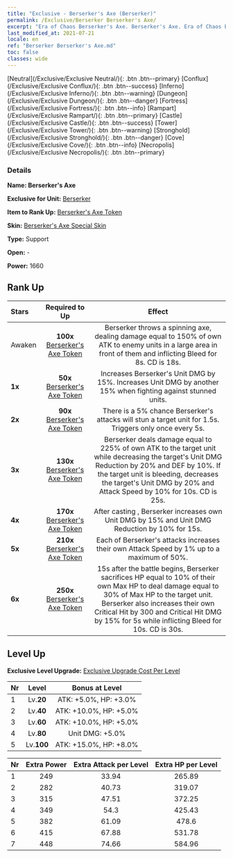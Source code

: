 ```yaml
---
title: "Exclusive - Berserker's Axe (Berserker)"
permalink: /Exclusive/Berserker Berserker's Axe/
excerpt: "Era of Chaos Berserker's Axe. Berserker's Axe. Era of Chaos Exclusive Berserker's Axe. Berserker Exclusive."
last_modified_at: 2021-07-21
locale: en
ref: "Berserker Berserker's Axe.md"
toc: false
classes: wide
---
```

 [Neutral](/Exclusive/Exclusive Neutral/){: .btn .btn--primary} [Conflux](/Exclusive/Exclusive Conflux/){: .btn .btn--success} [Inferno](/Exclusive/Exclusive Inferno/){: .btn .btn--warning} [Dungeon](/Exclusive/Exclusive Dungeon/){: .btn .btn--danger} [Fortress](/Exclusive/Exclusive Fortress/){: .btn .btn--info} [Rampart](/Exclusive/Exclusive Rampart/){: .btn .btn--primary} [Castle](/Exclusive/Exclusive Castle/){: .btn .btn--success} [Tower](/Exclusive/Exclusive Tower/){: .btn .btn--warning} [Stronghold](/Exclusive/Exclusive Stronghold/){: .btn .btn--danger} [Cove](/Exclusive/Exclusive Cove/){: .btn .btn--info} [Necropolis](/Exclusive/Exclusive Necropolis/){: .btn .btn--primary} 

### Details
 **Name: Berserker's Axe** 

 **Exclusive for Unit:** [Berserker](/units/Berserker/) 

 **Item to Rank Up:** [Berserker's Axe Token](/Items/con_983/)

 **Skin:** [Berserker's Axe Special Skin](/Items/con_651/)

 **Type:** Support

 **Open:** -

 **Power:** 1660

## Rank Up

  |     Stars    |  Required to Up | Effect |
  |:-------------|:---------------:|:---------------:|
  |  Awaken  | **100x** [Berserker's Axe Token](/Items/con_983/) | <Spinning Axe> Berserker throws a spinning axe, dealing damage equal to 150% of own ATK to enemy units in a large area in front of them and inflicting Bleed for 8s. CD is 18s. |
  | **1x** <i class="fas fa-star"/> | **50x** [Berserker's Axe Token](/Items/con_983/) | Increases Berserker's Unit DMG by 15%. Increases Unit DMG by another 15% when fighting against stunned units. |
  | **2x** <i class="fas fa-star"/> | **90x** [Berserker's Axe Token](/Items/con_983/) | There is a 5% chance Berserker's attacks will stun a target unit for 1.5s. Triggers only once every 5s. |
  | **3x** <i class="fas fa-star"/> | **130x** [Berserker's Axe Token](/Items/con_983/) | <Fatal Blow> Berserker deals damage equal to 225% of own ATK to the target unit while decreasing the target's Unit DMG Reduction by 20% and DEF by 10%. If the target unit is bleeding, decreases the target's Unit DMG by 20% and Attack Speed by 10% for 10s. CD is 25s. |
  | **4x** <i class="fas fa-star"/> | **170x** [Berserker's Axe Token](/Items/con_983/) | After casting <Fatal Blow>, Berserker increases own Unit DMG by 15% and Unit DMG Reduction by 10% for 15s. |
  | **5x** <i class="fas fa-star"/> | **210x** [Berserker's Axe Token](/Items/con_983/) | Each of Berserker's attacks increases their own Attack Speed by 1% up to a maximum of 50%. |
  | **6x** <i class="fas fa-star"/> | **250x** [Berserker's Axe Token](/Items/con_983/) | <Incinerate> 15s after the battle begins, Berserker sacrifices HP equal to 10% of their own Max HP to deal damage equal to 30% of Max HP to the target unit. Berserker also increases their own Critical Hit by 300 and Critical Hit DMG by 15% for 5s while inflicting Bleed for 10s. CD is 30s. |


## Level Up
 **Exclusive Level Upgrade:** [Exclusive Upgrade Cost Per Level](/Exclusive/ExclusiveUpgradeCostPerLevel/)

  |  Nr  |   Level  | Bonus at Level |
  |:-----|:--------:|:--------------:|
  | 1 | Lv.**20** | ATK: +5.0%, HP: +3.0% |
  | 2 | Lv.**40** | ATK: +10.0%, HP: +5.0% |
  | 3 | Lv.**60** | ATK: +10.0%, HP: +5.0% |
  | 4 | Lv.**80** | Unit DMG: +5.0% |
  | 5 | Lv.**100** | ATK: +15.0%, HP: +8.0% |


  |  Nr  |  Extra Power | Extra Attack per Level | Extra HP per Level |
  |:-----|:--------:|:--------:|:--------:|
  | 1 | 249 | 33.94 | 265.89 |
  | 2 | 282 | 40.73 | 319.07 |
  | 3 | 315 | 47.51 | 372.25 |
  | 4 | 349 | 54.3 | 425.43 |
  | 5 | 382 | 61.09 | 478.6 |
  | 6 | 415 | 67.88 | 531.78 |
  | 7 | 448 | 74.66 | 584.96 |


